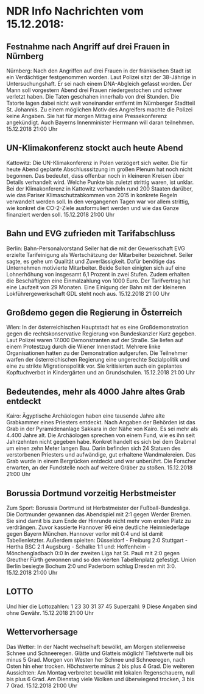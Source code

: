 # NDR Info Nachrichten vom 15.12.2018:


## Festnahme nach Angriff auf drei Frauen in Nürnberg
Nürnberg: Nach den Angriffen auf drei Frauen in der fränkischen Stadt ist ein Verdächtiger festgenommen worden. Laut Polizei sitzt der 38-Jährige in Untersuchungshaft. Er sei nach einem DNA-Abgleich gefasst worden. Der Mann soll vorgestern Abend drei Frauen niedergestochen und schwer verletzt haben. Die Taten geschahen innerhalb von drei Stunden. Die Tatorte lagen dabei nicht weit voneinander entfernt im Nürnberger Stadtteil St. Johannis. Zu einem möglichen Motiv des Angreifers machte die Polizei keine Angaben. Sie hat für morgen Mittag eine Pressekonferenz angekündigt. Auch Bayerns Innenminister Herrmann will daran teilnehmen. 15.12.2018 21:00 Uhr 

## UN-Klimakonferenz stockt auch heute Abend
Kattowitz:	Die UN-Klimakonferenz in Polen verzögert sich weiter. Die für heute Abend geplante Abschlusssitzung im großen Plenum hat noch nicht begonnen. Das bedeutet, dass offenbar noch in kleineren Kreisen über Details verhandelt wird. Welche Punkte bis zuletzt strittig waren, ist unklar. Bei der Klimakonferenz in Kattowitz verhandeln rund 200 Staaten darüber, wie das Pariser Klimaschutzabkommen von 2015 in konkrete Regeln verwandelt werden soll. In den vergangenen Tagen war vor allem strittig, wie konkret die CO-2-Ziele ausformuliert werden und wie das Ganze finanziert werden soll. 15.12.2018 21:00 Uhr 

## Bahn und EVG zufrieden mit Tarifabschluss
Berlin: Bahn-Personalvorstand Seiler hat die mit der Gewerkschaft EVG erzielte Tarifeinigung als Wertschätzung der Mitarbeiter bezeichnet. Seiler sagte, es gehe um Qualität und Zuverlässigkeit. Dafür benötige das Unternehmen motivierte Mitarbeiter. Beide Seiten einigten sich auf eine Lohnerhöhung von insgesamt 6,1 Prozent in zwei Stufen. Zudem erhalten die Beschäftigten eine Einmalzahlung von 1000 Euro. Der Tarifvertrag hat eine Laufzeit von 29 Monaten. Eine Einigung der Bahn mit der kleineren Lokführergewerkschaft GDL steht noch aus. 15.12.2018 21:00 Uhr 

## Großdemo gegen die Regierung in Österreich
Wien: In der österreichischen Hauptstadt hat es eine Großdemonstration gegen die rechtskonservative Regierung von Bundeskanzler Kurz gegeben. Laut Polizei waren 17.000 Demonstranten auf der Straße. Sie liefen auf einem Protestzug durch die Wiener Innenstadt. Mehrere linke Organisationen hatten zu der Demonstration aufgerufen. Die Teilnehmer warfen der österreichischen Regierung eine ungerechte Sozialpolitik und eine zu strikte Migrationspolitik vor. Sie kritisierten auch ein geplantes Kopftuchverbot in Kindergärten und an Grundschulen. 15.12.2018 21:00 Uhr 

## Bedeutendes, mehr als 4000 Jahre altes Grab entdeckt
Kairo:	Ägyptische Archäologen haben eine tausende Jahre alte Grabkammer eines Priesters entdeckt. Nach Angaben der Behörden ist das Grab in der Pyramidenanlage Sakkara in der Nähe von Kairo. Es sei mehr als 4.400 Jahre alt. Die Archäologen sprechen von einem Fund, wie es ihn seit Jahrzehnten nicht gegeben habe. Konkret handelt es sich bei dem Grabmal um einen zehn Meter langen Bau. Darin befinden sich 24 Statuen des verstorbenen Priesters und aufwändige, gut erhaltene Wandmalereien. Das Grab wurde in einem Bergrücken entdeckt und war unberührt. Die Forscher erwarten, an der Fundstelle noch auf weitere Gräber zu stoßen. 15.12.2018 21:00 Uhr 

## Borussia Dortmund vorzeitig Herbstmeister
Zum Sport:	Borussia Dortmund ist Herbstmeister der Fußball-Bundesliga. Die Dortmunder gewannen das Abendspiel mit 2:1 gegen Werder Bremen. Sie sind damit bis zum Ende der Hinrunde nicht mehr vom ersten Platz zu verdrängen. Zuvor kassierte Hannover 96 eine deutliche Heimniederlage gegen Bayern München. Hannover verlor mit 0:4 und ist damit Tabellenletzter. Außerdem spielten:
Düsseldorf - Freiburg 2:0
Stuttgart - Hertha BSC 2:1
Augsburg - Schalke 1:1
und: Hoffenheim - Mönchengladbach 0:0 In der zweiten Liga hat St. Pauli mit 2:0 gegen Greuther Fürth gewonnen und so den vierten Tabellenplatz gefestigt. Union Berlin besiegte Bochum 2:0 und Paderborn schlug Dresden mit 3:0. 15.12.2018 21:00 Uhr 

## LOTTO
Und hier die Lottozahlen:
1		23		30		31		37		45
Superzahl:		9 Diese Angaben sind ohne Gewähr. 15.12.2018 21:00 Uhr 

## Wettervorhersage
Das Wetter: In der Nacht wechselhaft bewölkt, am Morgen stellenweise Schnee und Schneeregen. Glätte und Glatteis möglich! Tiefstwerte null bis minus 5 Grad. Morgen von Westen her Schnee und Schneeregen, nach Osten hin eher trocken. Höchstwerte minus 2 bis plus 4 Grad. Die weiteren Aussichten: Am Montag verbreitet bewölkt mit lokalen Regenschauern, null bis plus 6 Grad. Am Dienstag viele Wolken und überwiegend trocken, 3 bis 7 Grad. 15.12.2018 21:00 Uhr 
